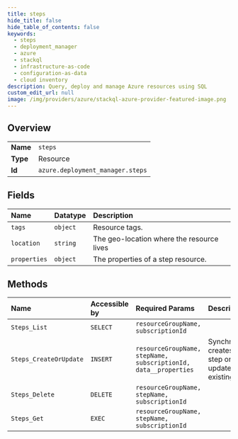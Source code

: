```yaml
---
title: steps
hide_title: false
hide_table_of_contents: false
keywords:
  - steps
  - deployment_manager
  - azure    
  - stackql
  - infrastructure-as-code
  - configuration-as-data
  - cloud inventory
description: Query, deploy and manage Azure resources using SQL
custom_edit_url: null
image: /img/providers/azure/stackql-azure-provider-featured-image.png
---
```

  
    

## Overview
<table><tbody>
<tr><td><b>Name</b></td><td><code>steps</code></td></tr>
<tr><td><b>Type</b></td><td>Resource</td></tr>
<tr><td><b>Id</b></td><td><code>azure.deployment_manager.steps</code></td></tr>
</tbody></table>

## Fields
| Name | Datatype | Description |
|:-----|:---------|:------------|
| `tags` | `object` | Resource tags. |
| `location` | `string` | The geo-location where the resource lives |
| `properties` | `object` | The properties of a step resource. |
## Methods
| Name | Accessible by | Required Params | Description |
|:-----|:--------------|:----------------|:------------|
| `Steps_List` | `SELECT` | `resourceGroupName, subscriptionId` |  |
| `Steps_CreateOrUpdate` | `INSERT` | `resourceGroupName, stepName, subscriptionId, data__properties` | Synchronously creates a new step or updates an existing step. |
| `Steps_Delete` | `DELETE` | `resourceGroupName, stepName, subscriptionId` |  |
| `Steps_Get` | `EXEC` | `resourceGroupName, stepName, subscriptionId` |  |
